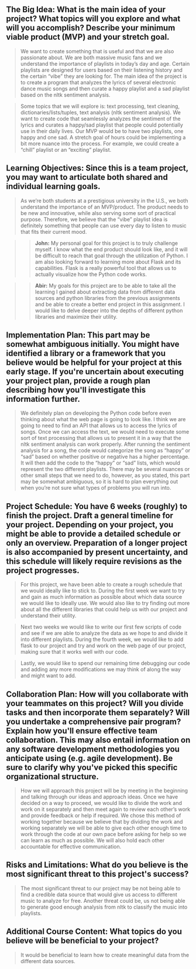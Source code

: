 ## **The Big Idea: What is the main idea of your project? What topics will you explore and what will you accomplish? Describe your minimum viable product (MVP) and your stretch goal.**

>We want to create something that is useful and that we are also passionate about. We are both massive music fans and we understand the importance of playlists in today’s day and age. Certain playlists are designed for users based on their listening history and the certain “vibe” they are looking for. The main idea of the project is to create a program that analyzes the lyrics of several electronic dance music songs and then curate a happy playlist and a sad playlist based on the nltk sentiment analysis. 

>Some topics that we will explore is: text processing, text cleaning, dictionaries/lists/tuples, text analysis (nltk sentiment analysis). We want to create code that seamlessly analyzes the sentiment of the lyrics and curates a happy/sad playlist that people could potentially use in their daily lives.
Our MVP would be to have two playlists, one happy and one sad. A stretch goal of hours could be implementing a bit more nuance into the process. For example, we could create a “chill” playlist or an “exciting” playlist.

## **Learning Objectives: Since this is a team project, you may want to articulate both shared and individual learning goals.**

>As we’re both students at a prestigious university in the U.S., we both understand the importance of an MVP/product. The product needs to be new and innovative, while also serving some sort of practical purpose. Therefore, we believe that the “vibe” playlist idea is definitely something that people can use every day to listen to music that fits their current mood. 

>>**John:** My personal goal for this project is to truly challenge myself. I know what the end product should look like, and it will be difficult to reach that goal through the utilization of Python. I am also looking forward to learning more about Flask and its capabilities. Flask is a really powerful tool that allows us to actually visualize how the Python code works.

>>**Abir:** My goals for this project are to be able to take all the learning I gained about extracting data from different data sources and python libraries from the previous assignments and be able to create a better end project in this assignment. I would like to delve deeper into the depths of different python libraries and maximize their utility.

## **Implementation Plan: This part may be somewhat ambiguous initially. You might have identified a library or a framework that you believe would be helpful for your project at this early stage. If you're uncertain about executing your project plan, provide a rough plan describing how you'll investigate this information further.**

>We definitely plan on developing the Python code before even thinking about what the web page is going to look like. I think we are going to need to find an API that allows us to access the lyrics of songs. Once we can access the text, we would need to execute some sort of text processing that allows us to present it in a way that the nltk sentiment analysis can work properly. After running the sentiment analysis for a song, the code would categorize the song as “happy” or “sad” based on whether positive or negative has a higher percentage. It will then add the code to the “happy” or “sad” lists, which would represent the two different playlists. There may be several nuances or other small steps that we need to do, however, as you stated, this part may be somewhat ambiguous, so it is hard to plan everything out when you’re not sure what types of problems you will run into. 

## **Project Schedule: You have 6 weeks (roughly) to finish the project. Draft a general timeline for your project. Depending on your project, you might be able to provide a detailed schedule or only an overview. Preparation of a longer project is also accompanied by present uncertainty, and this schedule will likely require revisions as the project progresses.**

>For this project, we have been able to create a rough schedule that we would ideally like to stick to. During the first week we want to try and gain as much information as possible about which data source we would like to ideally use. We would also like to try finding out more about all the different libraries that could help us with our project and understand their utility. 

>Next two weeks we would like to write our first few scripts of code and see if we are able to analyze the data as we hope to and divide it into different playlists. 
During the fourth week, we would like to add flask to our project and try and work on the web page of our project, making sure that it works well with our code.

>Lastly, we would like to spend our remaining time debugging our code and adding any more modifications we may think of along the way and might want to add. 

## **Collaboration Plan: How will you collaborate with your teammates on this project? Will you divide tasks and then incorporate them separately? Will you undertake a comprehensive pair program? Explain how you'll ensure effective team collaboration. This may also entail information on any software development methodologies you anticipate using (e.g. agile development). Be sure to clarify why you've picked this specific organizational structure.**

>How we will approach this project will be by meeting in the beginning and talking through our ideas and approach ideas. Once we have decided on a way to proceed, we would like to divide the work and work on it separately and then meet again to review each other’s work and provide feedback or help if required. 
We chose this method of working together because we believe that by dividing the work and working separately we will be able to give each other enough time to work through the code at our own pace before asking for help so we can learn as much as possible. We will also hold each other accountable for effective communication. 

## **Risks and Limitations: What do you believe is the most significant threat to this project's success?**

>The most significant threat to our project may be not being able to find a credible data source that would give us access to different music to analyze for free. Another threat could be, us not being able to generate good enough analysis from nltk to classify the music into playlists.

## **Additional Course Content: What topics do you believe will be beneficial to your project?**

>It would be beneficial to learn how to create meaningful data from the different data sources. 
